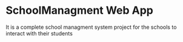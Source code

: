 # SchoolManagment Web App
It is a complete school managment system project for the schools
to interact with their students 
